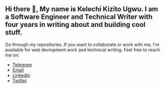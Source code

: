 ## Hi there 👋, My name is Kelechi Kizito Ugwu. I am a Software Engineer and Technical Writer with four years in writing about and building cool stuff.

Go through my repositories. If you want to collaborate or work with me, I'm available for web devlopment work and technical writing. Feel free to reach me on:

- [Telegram](https://t.me/kelechiikizito) 
- [Email](mailto:kaylaychi77@gmail.com) 
- [LinkedIn](https://www.linkedin.com/in/kelechi-kizito-ugwu-759598244/) 
- [Twitter](https://www.x.com/kelechiikizito) 


